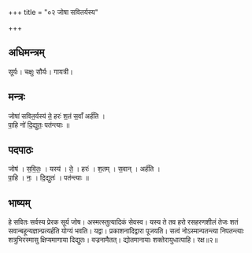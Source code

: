 +++
title = "०२ जोषा सवितर्यस्य"

+++
## अधिमन्त्रम्
सूर्यः। चक्षुः सौर्यः। गायत्री।

## मन्त्रः
जोषा॑ सवित॒र्यस्य॑ ते॒ हरः॑ श॒तं स॒वाँ अर्ह॑ति ।  
पा॒हि नो॑ दि॒द्युतः॒ पत॑न्त्याः ॥

## पदपाठः
जोष॑ । स॒वि॒तः॒ । यस्य॑ । ते॒ । हरः॑ । श॒तम् । स॒वान् । अर्ह॑ति ।  
पा॒हि । नः॒ । दि॒द्युतः॑ । पत॑न्त्याः ॥

## भाष्यम्
हे सवितः सर्वस्य प्रेरक सूर्य जोष। अस्मत्स्तुत्यादिकं सेवस्व। यस्य ते तव हरो रसहरणशीलं तेजः शतं सवान्बहून्यज्ञान्प्रत्यर्हति योग्यं भवति। यद्वा। प्रकाशनादिद्वारा पूजयति। सत्वं नोऽस्मान्पतन्त्या निपतन्त्याः शत्रुभिरस्मासु क्षिप्यमाणाया दिद्युतः। वज्रनामैतत्। द्योतमानायाः शक्तेरायुधात्पाहि। रक्ष॥२॥